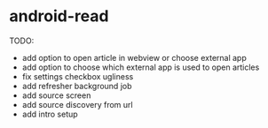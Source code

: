 # android-read
TODO:

- add option to open article in webview or choose external app
- add option to choose which external app is used to open articles
- fix settings checkbox ugliness
- add refresher background job
- add source screen
- add source discovery from url
- add intro setup
